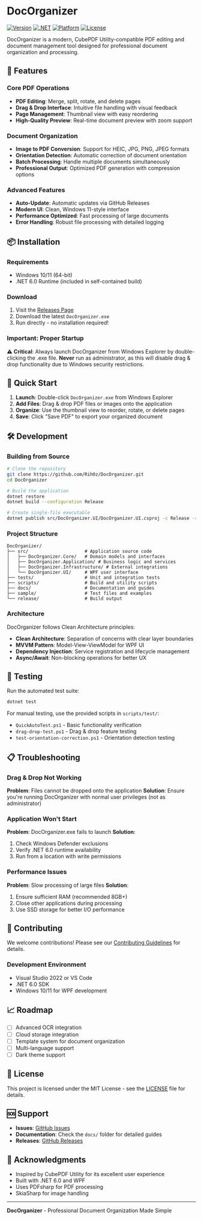# DocOrganizer

[![Version](https://img.shields.io/badge/version-2.2.0-blue.svg)](https://github.com/Rih0z/DocOrganizer/releases)
[![.NET](https://img.shields.io/badge/.NET-6.0-purple.svg)](https://dotnet.microsoft.com/en-us/download/dotnet/6.0)
[![Platform](https://img.shields.io/badge/platform-Windows-lightgrey.svg)](https://www.microsoft.com/windows)
[![License](https://img.shields.io/badge/license-MIT-green.svg)](LICENSE)

DocOrganizer is a modern, CubePDF Utility-compatible PDF editing and document management tool designed for professional document organization and processing.

## 🚀 Features

### Core PDF Operations
- **PDF Editing**: Merge, split, rotate, and delete pages
- **Drag & Drop Interface**: Intuitive file handling with visual feedback
- **Page Management**: Thumbnail view with easy reordering
- **High-Quality Preview**: Real-time document preview with zoom support

### Document Organization
- **Image to PDF Conversion**: Support for HEIC, JPG, PNG, JPEG formats
- **Orientation Detection**: Automatic correction of document orientation
- **Batch Processing**: Handle multiple documents simultaneously
- **Professional Output**: Optimized PDF generation with compression options

### Advanced Features
- **Auto-Update**: Automatic updates via GitHub Releases
- **Modern UI**: Clean, Windows 11-style interface
- **Performance Optimized**: Fast processing of large documents
- **Error Handling**: Robust file processing with detailed logging

## 📦 Installation

### Requirements
- Windows 10/11 (64-bit)
- .NET 6.0 Runtime (included in self-contained build)

### Download
1. Visit the [Releases Page](https://github.com/Rih0z/DocOrganizer/releases)
2. Download the latest `DocOrganizer.exe`
3. Run directly - no installation required!

### Important: Proper Startup
⚠️ **Critical**: Always launch DocOrganizer from Windows Explorer by double-clicking the .exe file. **Never** run as administrator, as this will disable drag & drop functionality due to Windows security restrictions.

## 🎯 Quick Start

1. **Launch**: Double-click `DocOrganizer.exe` from Windows Explorer
2. **Add Files**: Drag & drop PDF files or images onto the application
3. **Organize**: Use the thumbnail view to reorder, rotate, or delete pages
4. **Save**: Click "Save PDF" to export your organized document

## 🛠️ Development

### Building from Source

```bash
# Clone the repository
git clone https://github.com/Rih0z/DocOrganizer.git
cd DocOrganizer

# Build the application
dotnet restore
dotnet build --configuration Release

# Create single-file executable
dotnet publish src/DocOrganizer.UI/DocOrganizer.UI.csproj -c Release -r win-x64 --self-contained true -p:PublishSingleFile=true -o release
```

### Project Structure
```
DocOrganizer/
├── src/                     # Application source code
│   ├── DocOrganizer.Core/   # Domain models and interfaces
│   ├── DocOrganizer.Application/ # Business logic and services
│   ├── DocOrganizer.Infrastructure/ # External integrations
│   └── DocOrganizer.UI/     # WPF user interface
├── tests/                   # Unit and integration tests
├── scripts/                 # Build and utility scripts
├── docs/                    # Documentation and guides
├── sample/                  # Test files and examples
└── release/                 # Build output
```

### Architecture
DocOrganizer follows Clean Architecture principles:
- **Clean Architecture**: Separation of concerns with clear layer boundaries
- **MVVM Pattern**: Model-View-ViewModel for WPF UI
- **Dependency Injection**: Service registration and lifecycle management
- **Async/Await**: Non-blocking operations for better UX

## 🧪 Testing

Run the automated test suite:
```bash
dotnet test
```

For manual testing, use the provided scripts in `scripts/test/`:
- `QuickAutoTest.ps1` - Basic functionality verification
- `drag-drop-test.ps1` - Drag & drop feature testing
- `test-orientation-correction.ps1` - Orientation detection testing

## 📋 Troubleshooting

### Drag & Drop Not Working
**Problem**: Files cannot be dropped onto the application
**Solution**: Ensure you're running DocOrganizer with normal user privileges (not as administrator)

### Application Won't Start
**Problem**: DocOrganizer.exe fails to launch
**Solution**: 
1. Check Windows Defender exclusions
2. Verify .NET 6.0 runtime availability
3. Run from a location with write permissions

### Performance Issues
**Problem**: Slow processing of large files
**Solution**: 
1. Ensure sufficient RAM (recommended 8GB+)
2. Close other applications during processing
3. Use SSD storage for better I/O performance

## 🤝 Contributing

We welcome contributions! Please see our [Contributing Guidelines](CONTRIBUTING.md) for details.

### Development Environment
- Visual Studio 2022 or VS Code
- .NET 6.0 SDK
- Windows 10/11 for WPF development

## 📈 Roadmap

- [ ] Advanced OCR integration
- [ ] Cloud storage integration
- [ ] Template system for document organization
- [ ] Multi-language support
- [ ] Dark theme support

## 📄 License

This project is licensed under the MIT License - see the [LICENSE](LICENSE) file for details.

## 🆘 Support

- **Issues**: [GitHub Issues](https://github.com/Rih0z/DocOrganizer/issues)
- **Documentation**: Check the `docs/` folder for detailed guides
- **Releases**: [GitHub Releases](https://github.com/Rih0z/DocOrganizer/releases)

## 🙏 Acknowledgments

- Inspired by CubePDF Utility for its excellent user experience
- Built with .NET 6.0 and WPF
- Uses PDFsharp for PDF processing
- SkiaSharp for image handling

---

**DocOrganizer** - Professional Document Organization Made Simple